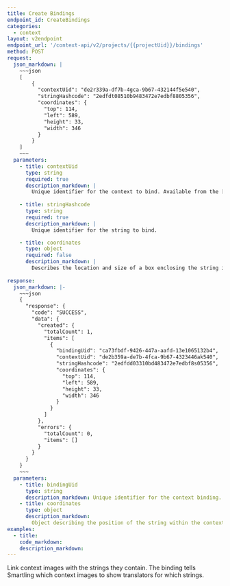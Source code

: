 ```yaml
---
title: Create Bindings
endpoint_id: CreateBindings
categories:
  - context
layout: v2endpoint
endpoint_url: '/context-api/v2/projects/{{projectUid}}/bindings'
method: POST
request:
  json_markdown: |
    ~~~json
    [
        {
          "contextUid": "de2r339a-df7b-4gca-9b67-432144f5e540",
          "stringHashcode": "2edfdt08510b9483472e7edbf8805356",
          "coordinates": {
            "top": 114,
            "left": 589,
            "height": 33,
            "width": 346
          }
        }
    ]
    ~~~
  parameters:
    - title: contextUid
      type: string
      required: true
      description_markdown: |
        Unique identifier for the context to bind. Available from the [Upload Context](/developers/apii/v2/context/upload-context/) response.
        
    - title: stringHashcode
      type: string
      required: true
      description_markdown: |
        Unique identifier for the string to bind.

    - title: coordinates
      type: object
      required: false
      description_markdown: |
        Describes the location and size of a box enclosing the string in a context image. 'top' and 'left' are the distance in pixels of the top left corner of the string from the top and left of the image. 'width' and 'height' are the dimensions of the string in pixels.
    
response:
  json_markdown: |-
    ~~~json
    {
      "response": {
        "code": "SUCCESS",
        "data": {
          "created": {
            "totalCount": 1,
            "items": [
              {
                "bindingUid": "ca73fbdf-9426-447a-aafd-13e1065132b4",
                "contextUid": "de2b359a-de7b-4fca-9b67-4323446ak540",
                "stringHashcode": "2edfdd03310bd483472e7edbf8s05356",
                "coordinates": {
                  "top": 114,
                  "left": 589,
                  "height": 33,
                  "width": 346
                }
              }
            ]
          },
          "errors": {
            "totalCount": 0,
            "items": []
          }
        }
      }
    }
    ~~~
  parameters:
    - title: bindingUid
      type: string
      description_markdown: Unique identifier for the context binding.
    - title: coordinates
      type: object
      description_markdown:
        Object describing the position of the string within the context image. Read these like CSS positioning values.
examples:
  - title:
    code_markdown:
    description_markdown:
---
```


Link context images with the strings they contain. The binding tells Smartling which context images to show translators for which strings.